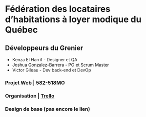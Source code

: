 # Fédération des locataires d’habitations à loyer modique du Québec

## Développeurs du Grenier

* Kenza El Harrif - Designer et QA
* Joshua Gonzalez-Barrera - PO et Scrum Master
* Victor Gileau - Dev back-end et DevOp

### [Projet Web | 582-518MO](https://tim-montmorency.com/timdoc/582-518MO/projet/)

### Organisation | [Trello](https://trello.com/b/j5wTX283/les-développeurs-du-grenier)

### Design de base (pas encore le lien)